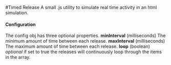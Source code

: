 #Timed Release
A small .js utility to simulate real time activity in an html simulation. 

#### Configuration
The config obj has three optional properties.
**minInterval** (milliseconds) The minimum amount of time between each release.
**maxInterval** (milliseconds) The maximum amount of time between each release.
**loop** (boolean) _optional_ if set to true the releases will continuously loop through the items in the array.
